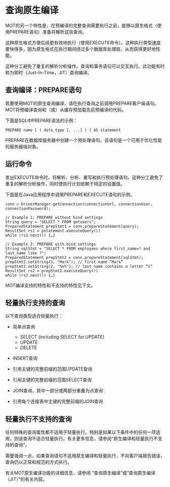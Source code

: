 # 查询原生编译<a name="ZH-CN_TOPIC_0289900932"></a>

MOT的另一个特性是，在预编译的完整查询需要执行之前，能够以原生格式（使用PREPARE语句）准备并解析这些查询。

这种原生格式方便后续更有效地执行（使用EXECUTE命令）。这种执行类型速度要快得多，因为原生格式在执行期间绕过多个数据库处理层，从而获得更好地性能。

这种分工避免了重复的解析分析操作。查询和事务语句可以交互执行。此功能有时称为即时（Just-In-Time，JIT）查询编译。

## 查询编译：PREPARE语句<a name="zh-cn_topic_0283137241_zh-cn_topic_0280525137_section66676052"></a>

若要使用MOT的原生查询编译，请在执行查询之前调用PREPARE客户端语句。MOT将预编译查询和（或）从缓存预加载先前预编译的代码。

下面是SQL中PREPARE语法的示例：

```
PREPARE name [ ( data_type [, ...] ) ] AS statement 
```

PREPARE在数据库服务器中创建一个预处理语句，该语句是一个可用于优化性能的服务器端对象。

## 运行命令<a name="zh-cn_topic_0283137241_zh-cn_topic_0280525137_section63213558"></a>

发出EXECUTE命令时，将解析、分析、重写和执行预处理语句。这种分工避免了重复的解析分析操作，同时使执行计划依赖于特定的设置值。

下面是在Java应用程序中调用PREPARE和EXECUTE语句的示例。

```
conn = DriverManager.getConnection(connectionUrl, connectionUser, connectionPassword); 

// Example 1: PREPARE without bind settings 
String query = "SELECT * FROM getusers";  
PreparedStatement prepStmt1 = conn.prepareStatement(query); 
ResultSet rs1 = pstatement.executeQuery()) 
while (rs1.next()) {…} 

// Example 2: PREPARE with bind settings 
String sqlStmt = "SELECT * FROM employees where first_name=? and last_name like ?"; 
PreparedStatement prepStmt2 = conn.prepareStatement(sqlStmt); 
prepStmt2.setString(1, "Mark"); // first name “Mark” 
prepStmt2.setString(2, "%n%"); // last name contains a letter “n” 
ResultSet rs2 = prepStmt2.executeQuery()) 
while (rs2.next()) {…}
```

MOT编译支持的特性和不支持的特性见下文。

## 轻量执行支持的查询<a name="zh-cn_topic_0283137241_zh-cn_topic_0280525137_section32051116"></a>

以下查询类型适合轻量执行：

-   简单点查询
    -   SELECT \(including SELECT for UPDATE\)
    -   UPDATE
    -   DELETE

-   INSERT查询
-   引用主键的完整前缀的范围UPDATE查询
-   引用主键的完整前缀的范围SELECT查询
-   JOIN查询，其中一部分或两部分重叠为点查询
-   引用每个连接表中主键的完整前缀的JOIN查询

## 轻量执行不支持的查询<a name="zh-cn_topic_0283137241_zh-cn_topic_0280525137_section20024589"></a>

任何特殊的查询属性都不适用于轻量执行。特别是如果以下条件中的任何一项适用，则该查询不适合轻量执行。有关更多信息，请参阅“原生编译和轻量执行不支持的查询”。

需要强调一点，如果查询语句不适用原生编译和轻量执行，不向客户端报告错误，查询仍以正常和规范的方式执行。

有关MOT原生编译功能的详细信息，请参阅 “查询原生编译”或“查询原生编译（JIT）”的有关内容。

